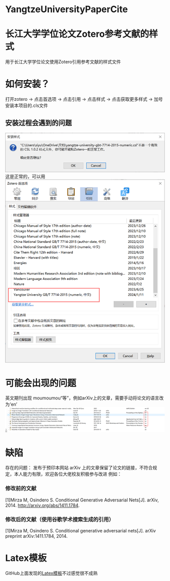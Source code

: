 # YangtzeUniversityPaperCite
# 长江大学学位论文Zotero参考文献的样式
用于长江大学学位论文使用Zotero引用参考文献的样式文件
# 如何安装？
打开zotero -> 点击首选项 -> 点击引用 -> 点击样式 -> 点击获取更多样式 -> 加号 安装本项目的.cls文件
## 安装过程会遇到的问题
![Alt text](img/image.png)
这是正常的，可以用
![Alt text](img/image-1.png)

# 可能会出现的问题
英文期刊出现 moumoumou“等”，例如arXiv上的文章，需要手动将论文的语言改为‘en’
![Alt text](img/image-2.png)

# 缺陷
存在的问题： 发布于预印本网站 arXiv 上的文章保留了论文的链接，不符合规定，本人能力有限，欢迎各位大佬校友积极参与改进
例如：
### 修改前的文献
[1]Mirza M, Osindero S. Conditional Generative Adversarial Nets[J]. arXiv, 2014. http://arxiv.org/abs/1411.1784.
### 修改后的文献（使用谷歌学术搜索生成的引用）
[1]Mirza M, Osindero S. Conditional generative adversarial nets[J]. arXiv preprint arXiv:1411.1784, 2014.

# Latex模板
GitHub上面发现的[Latex模板](https://github.com/gis-xh/Yangtzeu_Template)不过感觉很不成熟